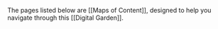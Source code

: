The pages listed below are [[Maps of Content]], designed to help you navigate through this [[Digital Garden]].